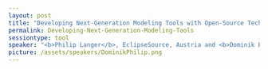 ```yaml
---
layout: post
title: "Developing Next-Generation Modeling Tools with Open-Source Technologies"
permalink: Developing-Next-Generation-Modeling-Tools
sessiontype: tool
speaker: "<b>Philip Langer</b>, EclipseSource, Austria and <b>Dominik Bork</b>, TU Wien, Austria"
picture: /assets/speakers/DominikPhilip.png
---
```


